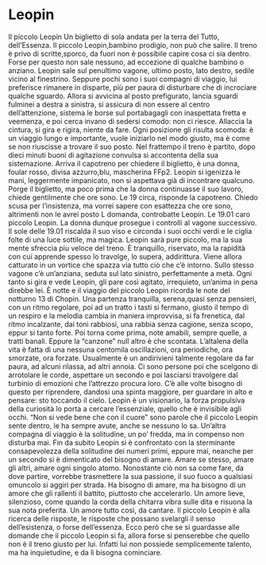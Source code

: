 # Leopin

Il piccolo Leopin 
Un biglietto di sola andata per la terra del Tutto, dell’Essenza. 
Il piccolo Leopin,bambino prodigio, non può che salire. 
Il treno è privo di scritte,sporco, da fuori non è possibile capire cosa ci sia dentro. Forse per questo non sale nessuno, ad eccezione di qualche bambino o anziano. 
Leopin sale sul penultimo vagone, ultimo posto, lato destro, sedile vicino al finestrino. Seppure pochi sono i suoi compagni di viaggio, lui preferisce rimanere in disparte, più per paura di disturbare che di incrociare qualche sguardo. 
Allora si avvicina al posto prefigurato, lancia sguardi fulminei a destra a sinistra, si assicura di non essere al centro dell’attenzione, sistema le borse sul portabagagli con inaspettata fretta e veemenza, e poi cerca invano di sedersi comodo: non ci riesce. Allaccia la cintura, si gira e rigira, niente da fare. Ogni posizione gli risulta scomoda: è un viaggio lungo e importante, vuole iniziarlo nel modo giusto, ma è come se non riuscisse a trovare il suo posto. 
Nel frattempo il treno è partito, dopo dieci minuti buoni di agitazione convulsa si accontenta della sua sistemazione. Arriva il capotreno per chiedere il biglietto, è una donna, foular rosso, divisa azzurro,blu, mascherina FFp2. Leopin si igenizza le mani, leggermente impanicato, non si aspettava già di incontrare qualcuno. Porge il biglietto, ma poco prima che la donna continuasse il suo lavoro, chiede gentilmente che ore sono. Le 19 circa, risponde la capotreno. Chiedo scusa per l’insistenza, ma vorrei sapere con esattezza che ore sono, altrimenti non le avrei posto L domanda, controbatte Leopin. Le 19.01 caro piccolo Leopin. La donna dunque prosegue i controlli al vagone successivo. 
Il sole delle 19.01 riscalda il suo viso e circonda i suoi occhi verdi e le ciglia folte di una luce sottile, ma magica. 
Leopin sarà pure piccolo, ma la sua mente sfreccia piu veloce del treno. È tranquillo, riservato, ma la rapidità con cui apprende spesso lo travolge, lo supera, addirittura. Viene allora catturato in un vortice che spazza via tutto ciò che c’è intorno. 
Sullo stesso vagone c’è un’anziana, seduta sul lato sinistro, perfettamente a metà. Ogni tanto si gira e vede Leopin, gli pare così agitato, irrequieto, un’anima in pena direbbe lei. 
È notte e il viaggio del piccolo Leopin ricorda le note del notturno 13 di Chopin. Una partenza tranquilla, serena,quasi senza pensieri, con un ritmo regolare, poi ad un tratto i tasti si fermano, giusto il tempo di un respiro e la melodia cambia in maniera improvvisa, si fa frenetica, dal ritmo incalzante, dai toni rabbiosi, una rabbia senza cagione, senza scopo, eppur si tanto forte. Poi torna come prima, note amabili, sempre quelle, a tratti banali. Eppure la “canzone” null altro è che scontata. 
L’altalena della vita è fatta di una nessuna centomila oscillazioni, ora periodiche, ora smorzate, ora forzate. Usualmente è un andirivieni talmente regolare da far paura, ad alcuni rilassa, ad altri annoia. Ci sono persone poi che scelgono di arrotolare le corde, aspettare un secondo e poi lasciarsi travolgere dal turbinio di emozioni che l’attrezzo procura loro. C’è alle volte bisogno di questo per riprendere, dandosi una spinta maggiore, per guardare in alto e pensare: sto toccando il cielo. 
Leopin è un visionario, la forza propulsiva della curiosità lo porta a cercare l’essenziale, quello che è invisibile agli occhi. “Non si vede bene che con il cuore” sono parole che il piccolo Leopin sente dentro, le ha sempre avute, anche se nessuno lo sa. Un’altra compagna di viaggio è la solitudine, un po’ fredda, ma in compenso non disturba mai. Fin da subito Leopin si è confrontato con la sterminante consapevolezza della  solitudine dei numeri primi, eppure mai, neanche per un secondo si è dimenticato del bisogno di amare. Amare se stesso, amare gli altri, amare ogni singolo atomo. Nonostante ciò non sa come fare, da dove partire, vorrebbe trasmettere la sua passione, il suo fuoco a qualsiasi omuncolo si aggiri per strada. Ha bisogno di amare, ma ha bisogno di un amore che gli rallenti il battito, piuttosto che accelerarlo. Un amore lieve, silenzioso, come quando la corda della chitarra vibra sulle dita e risuona la sua nota preferita. Un amore tutto così, da cantare. 
Il piccolo Leopin è alla ricerca delle risposte, le risposte che possano svelargli il senso dell’esistenza, o forse dell’essenza. 
Ecco però che se si guardasse alle domande che il piccolo Leopin si fa, allora forse si penserebbe che quello non è il treno giusto per lui. 
Infatti lui non possiede semplicemente talento, ma ha inquietudine, e da lì bisogna cominciare. 
